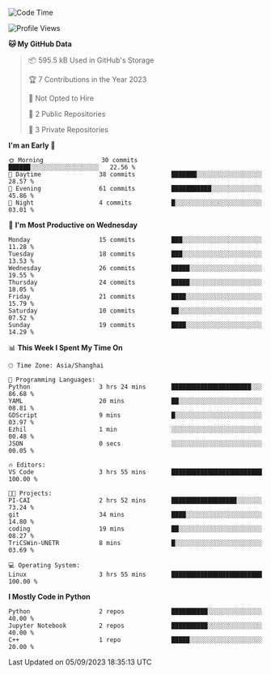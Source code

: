 <!--START_SECTION:waka-->
![Code Time](http://img.shields.io/badge/Code%20Time-371%20hrs%2016%20mins-blue)

![Profile Views](http://img.shields.io/badge/Profile%20Views-0-blue)

**🐱 My GitHub Data** 

> 📦 595.5 kB Used in GitHub's Storage 
 > 
> 🏆 7 Contributions in the Year 2023
 > 
> 🚫 Not Opted to Hire
 > 
> 📜 2 Public Repositories 
 > 
> 🔑 3 Private Repositories 
 > 
**I'm an Early 🐤** 

```text
🌞 Morning                30 commits          ██████░░░░░░░░░░░░░░░░░░░   22.56 % 
🌆 Daytime                38 commits          ███████░░░░░░░░░░░░░░░░░░   28.57 % 
🌃 Evening                61 commits          ███████████░░░░░░░░░░░░░░   45.86 % 
🌙 Night                  4 commits           █░░░░░░░░░░░░░░░░░░░░░░░░   03.01 % 
```
📅 **I'm Most Productive on Wednesday** 

```text
Monday                   15 commits          ███░░░░░░░░░░░░░░░░░░░░░░   11.28 % 
Tuesday                  18 commits          ███░░░░░░░░░░░░░░░░░░░░░░   13.53 % 
Wednesday                26 commits          █████░░░░░░░░░░░░░░░░░░░░   19.55 % 
Thursday                 24 commits          █████░░░░░░░░░░░░░░░░░░░░   18.05 % 
Friday                   21 commits          ████░░░░░░░░░░░░░░░░░░░░░   15.79 % 
Saturday                 10 commits          ██░░░░░░░░░░░░░░░░░░░░░░░   07.52 % 
Sunday                   19 commits          ████░░░░░░░░░░░░░░░░░░░░░   14.29 % 
```


📊 **This Week I Spent My Time On** 

```text
🕑︎ Time Zone: Asia/Shanghai

💬 Programming Languages: 
Python                   3 hrs 24 mins       ██████████████████████░░░   86.68 % 
YAML                     20 mins             ██░░░░░░░░░░░░░░░░░░░░░░░   08.81 % 
GDScript                 9 mins              █░░░░░░░░░░░░░░░░░░░░░░░░   03.97 % 
Ezhil                    1 min               ░░░░░░░░░░░░░░░░░░░░░░░░░   00.48 % 
JSON                     0 secs              ░░░░░░░░░░░░░░░░░░░░░░░░░   00.05 % 

🔥 Editors: 
VS Code                  3 hrs 55 mins       █████████████████████████   100.00 % 

🐱‍💻 Projects: 
PI-CAI                   2 hrs 52 mins       ██████████████████░░░░░░░   73.24 % 
git                      34 mins             ████░░░░░░░░░░░░░░░░░░░░░   14.80 % 
coding                   19 mins             ██░░░░░░░░░░░░░░░░░░░░░░░   08.27 % 
TriCSWin-UNETR           8 mins              █░░░░░░░░░░░░░░░░░░░░░░░░   03.69 % 

💻 Operating System: 
Linux                    3 hrs 55 mins       █████████████████████████   100.00 % 
```

**I Mostly Code in Python** 

```text
Python                   2 repos             ██████████░░░░░░░░░░░░░░░   40.00 % 
Jupyter Notebook         2 repos             ██████████░░░░░░░░░░░░░░░   40.00 % 
C++                      1 repo              █████░░░░░░░░░░░░░░░░░░░░   20.00 % 
```




 Last Updated on 05/09/2023 18:35:13 UTC
<!--END_SECTION:waka-->
